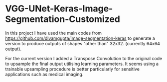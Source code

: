 # VGG-UNet-Keras-Image-Segmentation-Customized
In this project I have used the main codes from https://github.com/divamgupta/image-segmentation-keras to generate a version to produce outputs of shapes "other than" 32x32. (currently 64x64 output).

For the current version I added a Transpose Convolution to the original code to upsample the final output utilising learning parameters. It seems using a trainable upsampling procedure is better particularly for sensitive applications such as medical imaging.


